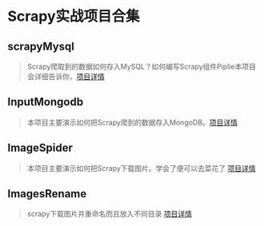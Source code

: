 ﻿# Scrapy实战项目合集

## scrapyMysql

> Scrapy爬取到的数据如何存入MySQL？如何编写Scrapy组件Piplie本项目会详细告诉你，[项目详情](http://www.scrapyd.cn/jiaocheng/170.html)

## InputMongodb

> 本项目主要演示如何把Scrapy爬到的数据存入MongoDB。[项目详情](http://www.scrapyd.cn/jiaocheng/171.html)

## ImageSpider

> 本项目主要演示如何把Scrapy下载图片。学会了便可以去菜花了 [项目详情](http://www.scrapyd.cn/example/174.html)

## ImagesRename

> scrapy下载图片并重命名而且放入不同目录 [项目详情](http://www.scrapyd.cn/example/175.html)